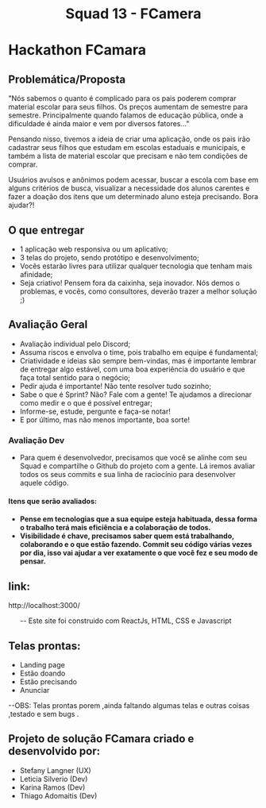 <h1 align="center">
  Squad 13 - FCamera 
</h1>
<h1>Hackathon FCamara</h1>

<h2>Problemática/Proposta</h2>

"Nós sabemos o quanto é complicado para os pais poderem comprar material escolar para seus filhos. Os preços aumentam de semestre para semestre. Principalmente quando falamos de educação pública, onde a dificuldade é ainda maior e vem por diversos fatores..."

Pensando nisso, tivemos a ideia de criar uma aplicação, onde os pais irão cadastrar seus filhos que estudam em escolas estaduais e municipais, e também a lista de material escolar que precisam e não tem condições de comprar.

Usuários avulsos e anônimos podem acessar, buscar a escola com base em alguns critérios de busca, visualizar a necessidade dos alunos carentes e fazer a doação dos itens que um determinado aluno esteja precisando. Bora ajudar?!

<h2>O que entregar</h2>
<ul>
  <li>1 aplicação web responsiva ou um aplicativo;</li>
  <li>3 telas do projeto, sendo protótipo e desenvolvimento;</li>
  <li>Vocês estarão livres para utilizar qualquer tecnologia que tenham mais afinidade;</li>
  <li>Seja criativo! Pensem fora da caixinha, seja inovador. Nós demos o problemas, e vocês, como consultores, deverão trazer a melhor solução ;)</li>
</ul>

<h2>Avaliação Geral</h2>
<ul>
  <li>Avaliação individual pelo Discord;</li>
  <li>Assuma riscos e envolva o time, pois trabalho em equipe é fundamental;</li>
  <li>Criatividade e ideias são sempre bem-vindas, mas é importante lembrar de entregar algo estável, com uma boa experiência do usuário e que faça total sentido para o negócio;</li>
  <li>Pedir ajuda é importante! Não tente resolver tudo sozinho;</li>
  <li>Sabe o que é Sprint? Não? Fale com a gente! Te ajudamos a direcionar como medir e o que é possível entregar;</li>
  <li>Informe-se, estude, pergunte e faça-se notar!</li>
  <li>E por último, mas não menos importante, boa sorte!</li>
</ul>

<h3>Avaliação Dev </h3>
<ul>
  <li>Para quem é desenvolvedor, precisamos que você se alinhe com seu Squad e compartilhe o Github do projeto com a gente. Lá iremos avaliar todos os seus commits e sua linha de raciocínio para desenvolver aquele código.</li>
</ul>

<h4>Itens que serão avaliados:<h4>
<ul>
 <li>Pense em tecnologias que a sua equipe esteja habituada, dessa forma o trabalho terá mais eficiência e a colaboração de todos. </li>
 <li>Visibilidade é chave, precisamos saber quem está trabalhando, colaborando e o que estão fazendo. Commit seu código várias vezes por dia, isso vai ajudar a ver exatamente o que você fez e seu modo de pensar.</li>
</ul>


<h2>link:</h2>http://localhost:3000/
<ul>
-- Este site foi construido com ReactJs, HTML, CSS e Javascript
</ul>

<h2>Telas prontas: </h2>
<ul>
  <li>Landing page </li>
  <li>Estão doando </li>
  <li>Estão precisando </li>
  <li>Anunciar </li>
</ul>

--OBS: Telas prontas porem ,ainda faltando algumas telas e outras coisas ,testado e sem bugs .

<h2>Projeto de solução FCamara criado e desenvolvido por:</h2>
<ul>
  <li>Stefany Langner (UX) </li>
  <li>Leticia Silverio (Dev) </li>
  <li>Karina Ramos (Dev) </li>
  <li>Thiago Adomaitis (Dev) </li>
</ul>

